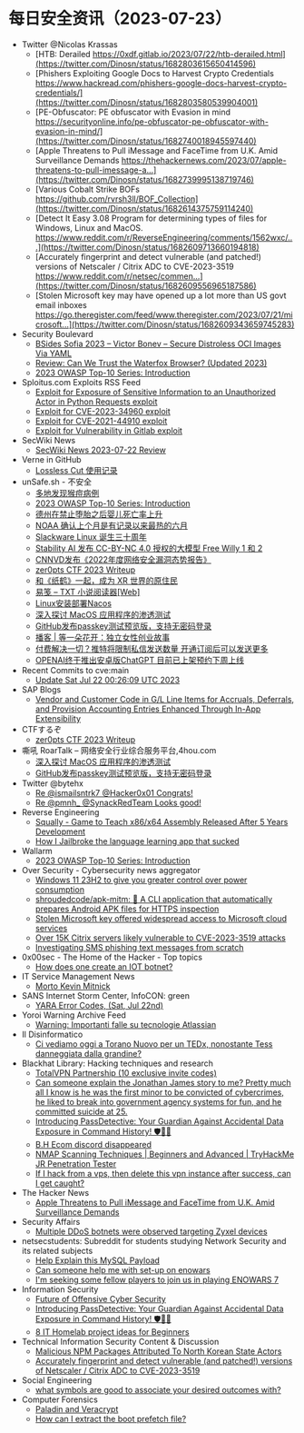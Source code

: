 # 每日安全资讯（2023-07-23）

- Twitter @Nicolas Krassas
  - [HTB: Derailed https://0xdf.gitlab.io/2023/07/22/htb-derailed.html](https://twitter.com/Dinosn/status/1682803615650414596)
  - [Phishers Exploiting Google Docs to Harvest Crypto Credentials https://www.hackread.com/phishers-google-docs-harvest-crypto-credentials/](https://twitter.com/Dinosn/status/1682803580539904001)
  - [PE-Obfuscator: PE obfuscator with Evasion in mind https://securityonline.info/pe-obfuscator-pe-obfuscator-with-evasion-in-mind/](https://twitter.com/Dinosn/status/1682740018945597440)
  - [Apple Threatens to Pull iMessage and FaceTime from U.K. Amid Surveillance Demands https://thehackernews.com/2023/07/apple-threatens-to-pull-imessage-a...](https://twitter.com/Dinosn/status/1682739995138719746)
  - [Various Cobalt Strike BOFs https://github.com/rvrsh3ll/BOF_Collection](https://twitter.com/Dinosn/status/1682614375759114240)
  - [Detect It Easy 3.08 Program for determining types of files for Windows, Linux and MacOS. https://www.reddit.com/r/ReverseEngineering/comments/1562wxc/...](https://twitter.com/Dinosn/status/1682609713660194818)
  - [Accurately fingerprint and detect vulnerable (and patched!) versions of Netscaler / Citrix ADC to CVE-2023-3519 https://www.reddit.com/r/netsec/commen...](https://twitter.com/Dinosn/status/1682609556965187586)
  - [Stolen Microsoft key may have opened up a lot more than US govt email inboxes https://go.theregister.com/feed/www.theregister.com/2023/07/21/microsoft...](https://twitter.com/Dinosn/status/1682609343659745283)
- Security Boulevard
  - [BSides Sofia 2023 – Victor Bonev – Secure Distroless OCI Images Via YAML](https://securityboulevard.com/2023/07/bsides-sofia-2023-victor-bonev-secure-distroless-oci-images-via-yaml/)
  - [Review: Can We Trust the Waterfox Browser? (Updated 2023)](https://securityboulevard.com/2023/07/review-can-we-trust-the-waterfox-browser-updated-2023/)
  - [2023 OWASP Top-10 Series: Introduction](https://securityboulevard.com/2023/07/2023-owasp-top-10-series-introduction/)
- Sploitus.com Exploits RSS Feed
  - [Exploit for Exposure of Sensitive Information to an Unauthorized Actor in Python Requests exploit](https://sploitus.com/exploit?id=1ACA74FA-745C-59A2-BDF4-93C4FB87527F&utm_source=rss&utm_medium=rss)
  - [Exploit for CVE-2023-34960 exploit](https://sploitus.com/exploit?id=96486D55-74F1-5253-91FA-98A1131E09C3&utm_source=rss&utm_medium=rss)
  - [Exploit for CVE-2021-44910 exploit](https://sploitus.com/exploit?id=CA195157-6C0B-552F-9F38-134299EE448E&utm_source=rss&utm_medium=rss)
  - [Exploit for Vulnerability in Gitlab exploit](https://sploitus.com/exploit?id=D57996A0-784E-5C62-9D89-81A938729F9E&utm_source=rss&utm_medium=rss)
- SecWiki News
  - [SecWiki News 2023-07-22 Review](http://www.sec-wiki.com/?2023-07-22)
- Verne in GitHub
  - [Lossless Cut 使用记录](https://einverne.github.io/post/2023/07/lossless-cut.html)
- unSafe.sh - 不安全
  - [多地发现猴痘病例](https://buaq.net/go-172708.html)
  - [2023 OWASP Top-10 Series: Introduction](https://buaq.net/go-172707.html)
  - [德州在禁止堕胎之后婴儿死亡率上升](https://buaq.net/go-172703.html)
  - [NOAA 确认上个月是有记录以来最热的六月](https://buaq.net/go-172704.html)
  - [Slackware Linux 诞生三十周年](https://buaq.net/go-172705.html)
  - [Stability AI 发布 CC-BY-NC 4.0 授权的大模型 Free Willy 1 和 2](https://buaq.net/go-172706.html)
  - [CNNVD发布《2022年度网络安全漏洞态势报告》](https://buaq.net/go-172701.html)
  - [zer0pts CTF 2023 Writeup](https://buaq.net/go-172698.html)
  - [和《纸鹤》一起，成为 XR 世界的原住民](https://buaq.net/go-172697.html)
  - [易笺 – TXT 小说阅读器[Web]](https://buaq.net/go-172699.html)
  - [Linux安装部署Nacos](https://buaq.net/go-172696.html)
  - [深入探讨 MacOS 应用程序的渗透测试](https://buaq.net/go-172694.html)
  - [GitHub发布passkey测试预览版，支持无密码登录](https://buaq.net/go-172695.html)
  - [播客 | 等一朵花开：独立女性创业故事](https://buaq.net/go-172693.html)
  - [付费解决一切？推特将限制私信发送数量 开通订阅后可以发送更多](https://buaq.net/go-172690.html)
  - [OPENAI终于推出安卓版ChatGPT 目前已上架预约下周上线](https://buaq.net/go-172691.html)
- Recent Commits to cve:main
  - [Update Sat Jul 22 00:26:09 UTC 2023](https://github.com/trickest/cve/commit/ffb9130cf031336435d046f7a6f5d64cd49f2b40)
- SAP Blogs
  - [Vendor and Customer Code in G/L Line Items for Accruals, Deferrals, and Provision Accounting Entries Enhanced Through In-App Extensibility](https://blogs.sap.com/2023/07/22/vendor-and-supplier-code-in-g-l-line-items-for-accruals-deferrals-and-provision-accounting-entries-enhanced-through-in-app-extensibility/)
- CTFするぞ
  - [zer0pts CTF 2023 Writeup](https://ptr-yudai.hatenablog.com/entry/2023/07/22/184044)
- 嘶吼 RoarTalk – 网络安全行业综合服务平台,4hou.com
  - [深入探讨 MacOS 应用程序的渗透测试](https://www.4hou.com/posts/z4Qq)
  - [GitHub发布passkey测试预览版，支持无密码登录](https://www.4hou.com/posts/8zOj)
- Twitter @bytehx
  - [Re @ismailsntrk7 @Hacker0x01 Congrats!](https://twitter.com/bytehx343/status/1682586275201814528)
  - [Re @pmnh_ @SynackRedTeam Looks good!](https://twitter.com/bytehx343/status/1682585891083255809)
- Reverse Engineering
  - [Squally - Game to Teach x86/x64 Assembly Released After 5 Years Development](https://www.reddit.com/r/ReverseEngineering/comments/156y4e6/squally_game_to_teach_x86x64_assembly_released/)
  - [How I Jailbroke the language learning app that sucked](https://www.reddit.com/r/ReverseEngineering/comments/156xemi/how_i_jailbroke_the_language_learning_app_that/)
- Wallarm
  - [2023 OWASP Top-10 Series: Introduction](https://lab.wallarm.com/introduction/)
- Over Security - Cybersecurity news aggregator
  - [Windows 11 23H2 to give you greater control over power consumption](https://www.bleepingcomputer.com/news/microsoft/windows-11-23h2-to-give-you-greater-control-over-power-consumption/)
  - [shroudedcode/apk-mitm: 🤖 A CLI application that automatically prepares Android APK files for HTTPS inspection](https://github.com/shroudedcode/apk-mitm)
  - [Stolen Microsoft key offered widespread access to Microsoft cloud services](https://www.bleepingcomputer.com/news/security/stolen-microsoft-key-offered-widespread-access-to-microsoft-cloud-services/)
  - [Over 15K Citrix servers likely vulnerable to CVE-2023-3519 attacks](https://www.bleepingcomputer.com/news/security/over-15k-citrix-servers-likely-vulnerable-to-cve-2023-3519-attacks/)
  - [Investigating SMS phishing text messages from scratch](https://blog.bushidotoken.net/2023/07/investigating-sms-phishing-text.html)
- 0x00sec - The Home of the Hacker - Top topics
  - [How does one create an IOT botnet?](https://0x00sec.org/t/how-does-one-create-an-iot-botnet/36060)
- IT Service Management News
  - [Morto Kevin Mitnick](http://blog.cesaregallotti.it/2023/07/morto-kevin-mitnick.html)
- SANS Internet Storm Center, InfoCON: green
  - [YARA Error Codes, (Sat, Jul 22nd)](https://isc.sans.edu/diary/rss/30054)
- Yoroi Warning Archive Feed
  - [Warning: Importanti falle su tecnologie Atlassian](https://us9.campaign-archive.com/?u=00093dab1cf5ca5a1d3d08535&id=ee7c692b0b)
- Il Disinformatico
  - [Ci vediamo oggi a Torano Nuovo per un TEDx, nonostante Tess danneggiata dalla grandine?](http://attivissimo.blogspot.com/2023/07/ci-vediamo-oggi-torano-nuovo-per-un-tedx.html)
- Blackhat Library: Hacking techniques and research
  - [TotalVPN Partnership (10 exclusive invite codes)](https://www.reddit.com/r/blackhat/comments/156v6d3/totalvpn_partnership_10_exclusive_invite_codes/)
  - [Can someone explain the Jonathan James story to me? Pretty much all I know is he was the first minor to be convicted of cybercrimes, he liked to break into government agency systems for fun, and he committed suicide at 25.](https://www.reddit.com/r/blackhat/comments/156y135/can_someone_explain_the_jonathan_james_story_to/)
  - [Introducing PassDetective: Your Guardian Against Accidental Data Exposure in Command History! 🛡️🕵️‍♂️](https://www.reddit.com/r/blackhat/comments/156k6wy/introducing_passdetective_your_guardian_against/)
  - [B.H Ecom discord disappeared](https://www.reddit.com/r/blackhat/comments/156hpfs/bh_ecom_discord_disappeared/)
  - [NMAP Scanning Techniques | Beginners and Advanced | TryHackMe JR Penetration Tester](https://www.reddit.com/r/blackhat/comments/156qbjr/nmap_scanning_techniques_beginners_and_advanced/)
  - [If I hack from a vps, then delete this vpn instance after success, can I get caught?](https://www.reddit.com/r/blackhat/comments/156bmlg/if_i_hack_from_a_vps_then_delete_this_vpn/)
- The Hacker News
  - [Apple Threatens to Pull iMessage and FaceTime from U.K. Amid Surveillance Demands](https://thehackernews.com/2023/07/apple-threatens-to-pull-imessage-and.html)
- Security Affairs
  - [Multiple DDoS botnets were observed targeting Zyxel devices](https://securityaffairs.com/148724/malware/ddos-botnets-targets-zyxel-devices.html)
- netsecstudents: Subreddit for students studying Network Security and its related subjects
  - [Help Explain this MySQL Payload](https://www.reddit.com/r/netsecstudents/comments/156v9j5/help_explain_this_mysql_payload/)
  - [Can someone help me with set-up on enowars](https://www.reddit.com/r/netsecstudents/comments/156jbia/can_someone_help_me_with_setup_on_enowars/)
  - [I'm seeking some fellow players to join us in playing ENOWARS 7](https://www.reddit.com/r/netsecstudents/comments/1564vlw/im_seeking_some_fellow_players_to_join_us_in/)
- Information Security
  - [Future of Offensive Cyber Security](https://www.reddit.com/r/Information_Security/comments/156wlxi/future_of_offensive_cyber_security/)
  - [Introducing PassDetective: Your Guardian Against Accidental Data Exposure in Command History! 🛡️🕵️‍♂️](https://www.reddit.com/r/Information_Security/comments/156jybt/introducing_passdetective_your_guardian_against/)
  - [8 IT Homelab project ideas for Beginners](https://www.reddit.com/r/Information_Security/comments/156f03y/8_it_homelab_project_ideas_for_beginners/)
- Technical Information Security Content & Discussion
  - [Malicious NPM Packages Attributed To North Korean State Actors](https://www.reddit.com/r/netsec/comments/1566ozv/malicious_npm_packages_attributed_to_north_korean/)
  - [Accurately fingerprint and detect vulnerable (and patched!) versions of Netscaler / Citrix ADC to CVE-2023-3519](https://www.reddit.com/r/netsec/comments/1565ia0/accurately_fingerprint_and_detect_vulnerable_and/)
- Social Engineering
  - [what symbols are good to associate your desired outcomes with?](https://www.reddit.com/r/SocialEngineering/comments/156wyvi/what_symbols_are_good_to_associate_your_desired/)
- Computer Forensics
  - [Paladin and Veracrypt](https://www.reddit.com/r/computerforensics/comments/156psiz/paladin_and_veracrypt/)
  - [How can I extract the boot prefetch file?](https://www.reddit.com/r/computerforensics/comments/156ie13/how_can_i_extract_the_boot_prefetch_file/)
